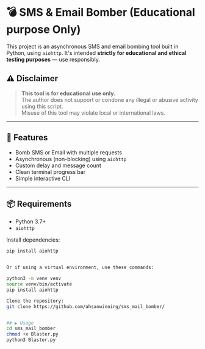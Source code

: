 # 💣 SMS & Email Bomber (Educational purpose Only)

This project is an asynchronous SMS and email bombing tool built in Python, using `aiohttp`. It's intended **strictly for educational and ethical testing purposes** — use responsibly.

## ⚠️ Disclaimer

> **This tool is for educational use only.**  
> The author does not support or condone any illegal or abusive activity using this script.  
> Misuse of this tool may violate local or international laws.

---

## 🚀 Features

- Bomb SMS or Email with multiple requests  
- Asynchronous (non-blocking) using `aiohttp`  
- Custom delay and message count  
- Clean terminal progress bar  
- Simple interactive CLI  

---

## 📦 Requirements

- Python 3.7+  
- `aiohttp`  

Install dependencies:

```bash
pip install aiohttp


Or if using a virtual environment, use these commands:

python3 -m venv venv
source venv/bin/activate
pip install aiohttp

Clone the repository:
git clone https://github.com/ahsanwinning/sms_mail_bomber/


## ▶️ Usage
cd sms_mail_bomber
chmod +x Blaster.py
python3 Blaster.py



